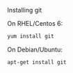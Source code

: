 Installing git

On RHEL/Centos 6:
```bash
yum install git
```

On Debian/Ubuntu:
```bash
apt-get install git
```
